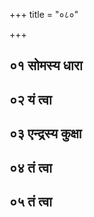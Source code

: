 +++
title = "०८०"

+++

<div class="js_include " url="/vedAH/Rk/shAkalam/saMhitA/jamison-brereton/09/080/_index.md.md"  newLevelForH1="3" title="Jamison & Brereton" newLevelForH1="3" > </div>

## ०१ सोमस्य धारा
<div class="js_include " url="/vedAH/Rk/shAkalam/saMhitA/vishvAsa-prastutiH/09/080/01_somasya_dhArA.md"  newLevelForH1="3" title="विश्वास-प्रस्तुतिः" newLevelForH1="3" > </div>
<div class="js_include collapsed" url="/vedAH/Rk/shAkalam/saMhitA/mUlam/09/080/01_somasya_dhArA.md"  newLevelForH1="3" title="मूलम्" newLevelForH1="3" > </div>
<div class="js_include collapsed" url="/vedAH/Rk/shAkalam/saMhitA/pada-pAThaH/09/080/01_somasya_dhArA.md"  newLevelForH1="3" title="पद-पाठः" newLevelForH1="3" > </div>
<div class="js_include collapsed" url="/vedAH/Rk/shAkalam/saMhitA/anukramaNikA/09/080/01_somasya_dhArA.md"  newLevelForH1="3" title="अनुक्रमणिका" newLevelForH1="3" fieldNames="devataa,RShiH,ChandaH"> </div>
<div class="js_include collapsed" url="/vedAH/Rk/shAkalam/saMhitA/sAyaNa-bhAShyam/09/080/01_somasya_dhArA.md"  newLevelForH1="3" title="सायण-भाष्यम्" newLevelForH1="3" > </div>
<div class="js_include collapsed" url="/vedAH/Rk/shAkalam/saMhitA/jamison-brereton/09/080/01_somasya_dhArA.md"  newLevelForH1="3" title="जमिसोन्-ब्रेरेतोन्" newLevelForH1="3" > </div>

## ०२ यं त्वा
<div class="js_include " url="/vedAH/Rk/shAkalam/saMhitA/vishvAsa-prastutiH/09/080/02_yaM_tvA.md"  newLevelForH1="3" title="विश्वास-प्रस्तुतिः" newLevelForH1="3" > </div>
<div class="js_include collapsed" url="/vedAH/Rk/shAkalam/saMhitA/mUlam/09/080/02_yaM_tvA.md"  newLevelForH1="3" title="मूलम्" newLevelForH1="3" > </div>
<div class="js_include collapsed" url="/vedAH/Rk/shAkalam/saMhitA/pada-pAThaH/09/080/02_yaM_tvA.md"  newLevelForH1="3" title="पद-पाठः" newLevelForH1="3" > </div>
<div class="js_include collapsed" url="/vedAH/Rk/shAkalam/saMhitA/anukramaNikA/09/080/02_yaM_tvA.md"  newLevelForH1="3" title="अनुक्रमणिका" newLevelForH1="3" fieldNames="devataa,RShiH,ChandaH"> </div>
<div class="js_include collapsed" url="/vedAH/Rk/shAkalam/saMhitA/sAyaNa-bhAShyam/09/080/02_yaM_tvA.md"  newLevelForH1="3" title="सायण-भाष्यम्" newLevelForH1="3" > </div>
<div class="js_include collapsed" url="/vedAH/Rk/shAkalam/saMhitA/jamison-brereton/09/080/02_yaM_tvA.md"  newLevelForH1="3" title="जमिसोन्-ब्रेरेतोन्" newLevelForH1="3" > </div>

## ०३ एन्द्रस्य कुक्षा
<div class="js_include " url="/vedAH/Rk/shAkalam/saMhitA/vishvAsa-prastutiH/09/080/03_endrasya_kuxA.md"  newLevelForH1="3" title="विश्वास-प्रस्तुतिः" newLevelForH1="3" > </div>
<div class="js_include collapsed" url="/vedAH/Rk/shAkalam/saMhitA/mUlam/09/080/03_endrasya_kuxA.md"  newLevelForH1="3" title="मूलम्" newLevelForH1="3" > </div>
<div class="js_include collapsed" url="/vedAH/Rk/shAkalam/saMhitA/pada-pAThaH/09/080/03_endrasya_kuxA.md"  newLevelForH1="3" title="पद-पाठः" newLevelForH1="3" > </div>
<div class="js_include collapsed" url="/vedAH/Rk/shAkalam/saMhitA/anukramaNikA/09/080/03_endrasya_kuxA.md"  newLevelForH1="3" title="अनुक्रमणिका" newLevelForH1="3" fieldNames="devataa,RShiH,ChandaH"> </div>
<div class="js_include collapsed" url="/vedAH/Rk/shAkalam/saMhitA/sAyaNa-bhAShyam/09/080/03_endrasya_kuxA.md"  newLevelForH1="3" title="सायण-भाष्यम्" newLevelForH1="3" > </div>
<div class="js_include collapsed" url="/vedAH/Rk/shAkalam/saMhitA/jamison-brereton/09/080/03_endrasya_kuxA.md"  newLevelForH1="3" title="जमिसोन्-ब्रेरेतोन्" newLevelForH1="3" > </div>

## ०४ तं त्वा
<div class="js_include " url="/vedAH/Rk/shAkalam/saMhitA/vishvAsa-prastutiH/09/080/04_taM_tvA.md"  newLevelForH1="3" title="विश्वास-प्रस्तुतिः" newLevelForH1="3" > </div>
<div class="js_include collapsed" url="/vedAH/Rk/shAkalam/saMhitA/mUlam/09/080/04_taM_tvA.md"  newLevelForH1="3" title="मूलम्" newLevelForH1="3" > </div>
<div class="js_include collapsed" url="/vedAH/Rk/shAkalam/saMhitA/pada-pAThaH/09/080/04_taM_tvA.md"  newLevelForH1="3" title="पद-पाठः" newLevelForH1="3" > </div>
<div class="js_include collapsed" url="/vedAH/Rk/shAkalam/saMhitA/anukramaNikA/09/080/04_taM_tvA.md"  newLevelForH1="3" title="अनुक्रमणिका" newLevelForH1="3" fieldNames="devataa,RShiH,ChandaH"> </div>
<div class="js_include collapsed" url="/vedAH/Rk/shAkalam/saMhitA/sAyaNa-bhAShyam/09/080/04_taM_tvA.md"  newLevelForH1="3" title="सायण-भाष्यम्" newLevelForH1="3" > </div>
<div class="js_include collapsed" url="/vedAH/Rk/shAkalam/saMhitA/jamison-brereton/09/080/04_taM_tvA.md"  newLevelForH1="3" title="जमिसोन्-ब्रेरेतोन्" newLevelForH1="3" > </div>

## ०५ तं त्वा
<div class="js_include " url="/vedAH/Rk/shAkalam/saMhitA/vishvAsa-prastutiH/09/080/05_taM_tvA.md"  newLevelForH1="3" title="विश्वास-प्रस्तुतिः" newLevelForH1="3" > </div>
<div class="js_include collapsed" url="/vedAH/Rk/shAkalam/saMhitA/mUlam/09/080/05_taM_tvA.md"  newLevelForH1="3" title="मूलम्" newLevelForH1="3" > </div>
<div class="js_include collapsed" url="/vedAH/Rk/shAkalam/saMhitA/pada-pAThaH/09/080/05_taM_tvA.md"  newLevelForH1="3" title="पद-पाठः" newLevelForH1="3" > </div>
<div class="js_include collapsed" url="/vedAH/Rk/shAkalam/saMhitA/anukramaNikA/09/080/05_taM_tvA.md"  newLevelForH1="3" title="अनुक्रमणिका" newLevelForH1="3" fieldNames="devataa,RShiH,ChandaH"> </div>
<div class="js_include collapsed" url="/vedAH/Rk/shAkalam/saMhitA/sAyaNa-bhAShyam/09/080/05_taM_tvA.md"  newLevelForH1="3" title="सायण-भाष्यम्" newLevelForH1="3" > </div>
<div class="js_include collapsed" url="/vedAH/Rk/shAkalam/saMhitA/jamison-brereton/09/080/05_taM_tvA.md"  newLevelForH1="3" title="जमिसोन्-ब्रेरेतोन्" newLevelForH1="3" > </div>
